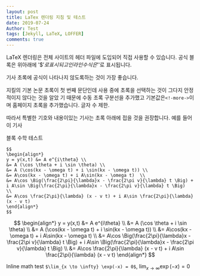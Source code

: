 ```yaml
---
layout: post
title: LaTex 렌더링 지침 및 테스트
date: 2019-07-24
Author: Test
tags: [Jekyll, LaTeX, LOFFER]
comments: true
---
```

LaTeX 렌더링은 전체 사이트의 헤더 파일에 도입되어 직접 사용할 수 있습니다. 공식 블록은 위아래에 '$$'로 표시되고 인라인 수식은 '$'로 표시됩니다.

기사 초록에 공식이 나타나지 않도록하는 것이 가장 좋습니다.

지킬의 기본 논문 초록이 첫 번째 문단인데 사용 중에 초록을 선택하는 것이 그다지 안정적이지 않다는 것을 알았 기 때문에 수동 초록 구분선을 추가했고 기본값은`<!-more->`이며 홈페이지 초록을 추가했습니다. 글자 수 제한.

따라서 특별한 기호와 내용이있는 기사는 초록 아래에 접을 것을 권장합니다. 예를 들어이 기사

<!-- more -->

블록 수학 테스트

```
$$
\begin{align*}
y = y(x,t) &= A e^{i\theta} \\
&= A (\cos \theta + i \sin \theta) \\
&= A (\cos(kx - \omega t) + i \sin(kx - \omega t)) \\
&= A\cos(kx - \omega t) + i A\sin(kx - \omega t)  \\
&= A\cos \Big(\frac{2\pi}{\lambda}x - \frac{2\pi v}{\lambda} t \Big) + i A\sin \Big(\frac{2\pi}{\lambda}x - \frac{2\pi v}{\lambda} t \Big)  \\
&= A\cos \frac{2\pi}{\lambda} (x - v t) + i A\sin \frac{2\pi}{\lambda} (x - v t)
\end{align*}
$$

```

$$
\begin{align*}
y = y(x,t) &= A e^{i\theta} \\
&= A (\cos \theta + i \sin \theta) \\
&= A (\cos(kx - \omega t) + i \sin(kx - \omega t)) \\
&= A\cos(kx - \omega t) + i A\sin(kx - \omega t)  \\
&= A\cos \Big(\frac{2\pi}{\lambda}x - \frac{2\pi v}{\lambda} t \Big) + i A\sin \Big(\frac{2\pi}{\lambda}x - \frac{2\pi v}{\lambda} t \Big)  \\
&= A\cos \frac{2\pi}{\lambda} (x - v t) + i A\sin \frac{2\pi}{\lambda} (x - v t)
\end{align*}
$$

Inline math test `$\lim_{x \to \infty} \exp(-x) = 0$`, 
$\lim_{x \to \infty} \exp(-x) = 0$

